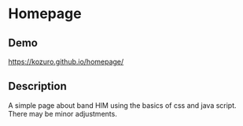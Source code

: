 # Homepage

## Demo

https://kozuro.github.io/homepage/

## Description

A simple page about band HIM using the basics of css and java script. There may be minor adjustments. 
